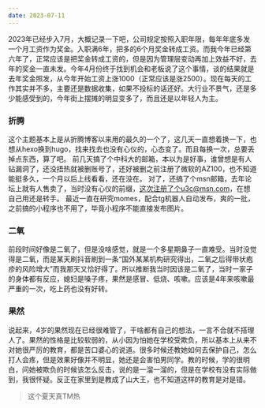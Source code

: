 ```yaml
---
date: 2023-07-11
---
```


2023年已经步入7月，大概记录一下吧，公司规定按照入职年限，每年年底多发一个月工资作为奖金。入职满6年，把多的6个月奖金转成工资。而我今年已经第六年了，正常应该是把奖金转成工资的，但是因为管理层变动再加上效益不好，去年的奖金一直未发。今年4月份终于找到机会和老板说了这个事情，谈的结果就是去年奖金照发，从今年开始工资上涨1000（正常应该是涨2500）。现在每天的工作其实并不多，主要还是数据收集，如果不投标的话还好。大行业不景气，还是多少能感受到的，今年街上摆摊的明显变多了，而且还是以年轻人为主。

### 折腾
 这个主题基本上是从折腾博客以来用的最久的一个了，这几天一直想着换一下，也想从hexo换到hugo，找来找去也没有心仪的，心态变了。而且每换一次，总要丢掉点东西，算了吧。
 前几天搞了个中科大的邮箱，本以为是好事，谁曾想是有人钻漏洞了，还没捂热就被删账号了，还好被删之前注册了微软的AZ100，也不知道能挺多久，一个月以后上线看看，还在没在。
 对了，还搞了个msn邮箱，去年论坛上就有人售卖了，当时没有心仪的前缀，这次注册了个u3c@msn.com，在想自己用还是转手。
最近一直在研究momes，配合tg机器人自动发布，爽的一批，之前搞的小程序也不用了，毕竟小程序不能直接发布图片。
### 二氧
前段时间好像是二氧了，但是没啥感觉，就是一个多星期鼻子一直难受。当时没觉得是二氧，而是某天刷抖音刷到一条“国外某某机构研究得出，二氧之后得带状疱疹的风险增大”而我那天又恰好得了。所以推断我当时因该是二氧了，当时一家子的身体都有反应，媳妇是嗓子疼，果然是感冒、低烧、咳嗽。应该是4年来咳嗽最严重的一次，吃上药也没有好转。
### 果然
说起来，4岁的果然现在已经很难管了，干啥都有自己的想法，一言不合就不搭理人了。果然的性格是比较软弱的，从小因为怕她在学校受欺负，所以基本上从来不对她很严厉的教育，都是苦口婆心的说道。很多时候还教她如何去保护自己，怎么打人会疼，但是效果好像并不明显，她还是会害怕男同学。教的时候，学的很明白，问她被欺负的时候该怎么反击，说的是一溜一溜的，但是在学校有没有实际做到，我很怀疑。反正在家里到是教成了山大王，也不知道这样的教育是对是错。

> 这个夏天真TM热